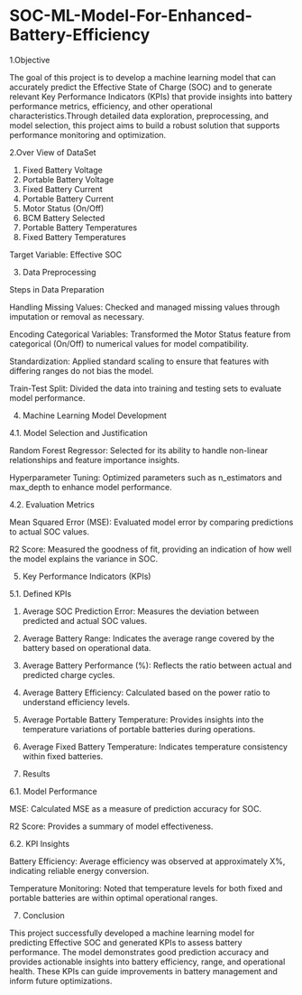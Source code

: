 # SOC-ML-Model-For-Enhanced-Battery-Efficiency
1.Objective

The goal of this project is to develop a machine learning model that can accurately predict the Effective State of Charge (SOC) and to generate relevant Key Performance Indicators (KPIs) that provide insights into battery performance metrics, efficiency, and other operational characteristics.Through detailed data exploration, preprocessing, and model selection, this project aims to build a robust solution that supports performance monitoring and optimization.

2.Over View of DataSet

1.	Fixed Battery Voltage
2.	Portable Battery Voltage
3.	Fixed Battery Current
4.	Portable Battery Current
5.	Motor Status (On/Off)
6.	BCM Battery Selected
7.	Portable Battery Temperatures
8.	Fixed Battery Temperatures

Target Variable: Effective SOC

3.	Data Preprocessing

Steps in Data Preparation

Handling Missing Values: Checked and managed missing values through imputation or removal as necessary.

Encoding Categorical Variables: Transformed the Motor Status feature from categorical (On/Off) to numerical values for model compatibility.

Standardization: Applied standard scaling to ensure that features with differing ranges do not bias the model.

Train-Test Split: Divided the data into training and testing sets to evaluate model performance.

4.	Machine Learning Model Development

4.1. Model Selection and Justification

Random Forest Regressor: Selected for its ability to handle non-linear relationships and feature importance insights.

Hyperparameter Tuning: Optimized parameters such as n_estimators and max_depth to enhance model performance.

4.2. Evaluation Metrics

Mean Squared Error (MSE): Evaluated model error by comparing predictions to actual SOC values.

R2 Score: Measured the goodness of fit, providing an indication of how well the model explains the variance in SOC.

5. Key Performance Indicators (KPIs)

5.1. Defined KPIs

1.	Average SOC Prediction Error: Measures the deviation between predicted and actual SOC values.
2.	Average Battery Range: Indicates the average range covered by the battery based on operational data.
3.	Average Battery Performance (%): Reflects the ratio between actual and predicted charge cycles.
4.	Average Battery Efficiency: Calculated based on the power ratio to understand efficiency levels.
5.	Average Portable Battery Temperature: Provides insights into the temperature variations of portable batteries during operations.
6.	Average Fixed Battery Temperature: Indicates temperature consistency within fixed batteries.

6.	Results

6.1.	Model Performance

MSE: Calculated MSE as a measure of prediction accuracy for SOC.

R2 Score: Provides a summary of model effectiveness.

6.2.	KPI Insights

Battery Efficiency: Average efficiency was observed at approximately X%, indicating reliable energy conversion.

Temperature Monitoring: Noted that temperature levels for both fixed and portable batteries are within optimal operational ranges.

7.	Conclusion

This project successfully developed a machine learning model for predicting Effective SOC and generated KPIs to assess battery performance. The model demonstrates good prediction accuracy and provides actionable insights into battery efficiency, range, and operational health. These KPIs can guide improvements in battery management and inform future optimizations.

